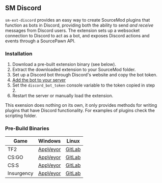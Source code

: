 ## SM Discord
`sm-ext-discord` provides an easy way to create SourceMod plugins that function as bots in Discord, providing both the ability to send *and receive* messages from Discord users. The extension sets up a websocket connection to Discord to act as a bot, and exposes Discord actions and events through a SourcePawn API.

### Installation
 1. Download a pre-built extension binary (see below).
 2. Extract the downloaded extension to your SourceMod folder.
 3. Set up a Discord bot through Discord's website and copy the bot token.
 4. [Add the bot to your server](https://discordapp.com/developers/docs/topics/oauth2#bots)
 5. Set the `discord_bot_token` console variable to the token copied in step 2.
 6. Restart the server or manually load the extension.

This exension does nothing on its own, it only provides methods for writing plugins that have Discord functionality. For examples of plugins check the scripting folder.

### Pre-Build Binaries
| Game       | Windows                                                                                | Linux                                                                                          |
|------------|----------------------------------------------------------------------------------------|------------------------------------------------------------------------------------------------|
| TF2        | [AppVeyor](https://ci.appveyor.com/project/Dreae/sm-ext-discord-h6m1p/build/artifacts) | [GitLab](https://gitlab.com/Dreae/sm-ext-discord/-/jobs/artifacts/master/download/?job=bundle) |
| CS:GO      | [AppVeyor](https://ci.appveyor.com/project/Dreae/sm-ext-discord/build/artifacts)       | [GitLab](https://gitlab.com/Dreae/sm-ext-discord/-/jobs/artifacts/master/download/?job=bundle) |
| CS:S       | [AppVeyor](https://ci.appveyor.com/project/Dreae/sm-ext-discord-cw90i/build/artifacts) | [GitLab](https://gitlab.com/Dreae/sm-ext-discord/-/jobs/artifacts/master/download/?job=bundle) |
| Insurgency | [AppVeyor](https://ci.appveyor.com/project/Dreae/sm-ext-discord-tn4it/build/artifacts) | [GitLab](https://gitlab.com/Dreae/sm-ext-discord/-/jobs/artifacts/master/download/?job=bundle) |